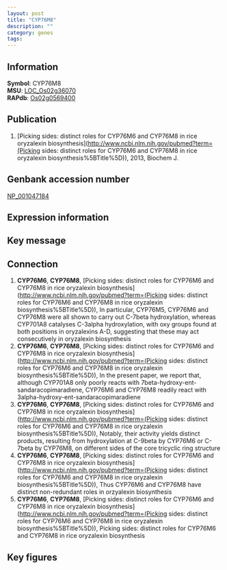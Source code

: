 ```yaml
---
layout: post
title: "CYP76M8"
description: ""
category: genes
tags: 
---
```


## Information
__Symbol__: CYP76M8  
__MSU__: [LOC_Os02g36070](http://rice.plantbiology.msu.edu/cgi-bin/ORF_infopage.cgi?orf=LOC_Os02g36070)  
__RAPdb__: [Os02g0569400](http://rapdb.dna.affrc.go.jp/viewer/gbrowse_details/irgsp1?name=Os02g0569400)  

## Publication
1. [Picking sides: distinct roles for CYP76M6 and CYP76M8 in rice oryzalexin biosynthesis](http://www.ncbi.nlm.nih.gov/pubmed?term=(Picking sides: distinct roles for CYP76M6 and CYP76M8 in rice oryzalexin biosynthesis%5BTitle%5D)), 2013, Biochem J.

## Genbank accession number
[NP_001047184](http://www.ncbi.nlm.nih.gov/nuccore/NP_001047184)

## Expression information

## Key message

## Connection
1. __CYP76M6__, __CYP76M8__, [Picking sides: distinct roles for CYP76M6 and CYP76M8 in rice oryzalexin biosynthesis](http://www.ncbi.nlm.nih.gov/pubmed?term=(Picking sides: distinct roles for CYP76M6 and CYP76M8 in rice oryzalexin biosynthesis%5BTitle%5D)),  In particular, CYP76M5, CYP76M6 and CYP76M8 were all shown to carry out C-7beta hydroxylation, whereas CYP701A8 catalyses C-3alpha hydroxylation, with oxy groups found at both positions in oryzalexins A-D, suggesting that these may act consecutively in oryzalexin biosynthesis
2. __CYP76M6__, __CYP76M8__, [Picking sides: distinct roles for CYP76M6 and CYP76M8 in rice oryzalexin biosynthesis](http://www.ncbi.nlm.nih.gov/pubmed?term=(Picking sides: distinct roles for CYP76M6 and CYP76M8 in rice oryzalexin biosynthesis%5BTitle%5D)),  In the present paper, we report that, although CYP701A8 only poorly reacts with 7beta-hydroxy-ent-sandaracopimaradiene, CYP76M6 and CYP76M8 readily react with 3alpha-hydroxy-ent-sandaracopimaradiene
3. __CYP76M6__, __CYP76M8__, [Picking sides: distinct roles for CYP76M6 and CYP76M8 in rice oryzalexin biosynthesis](http://www.ncbi.nlm.nih.gov/pubmed?term=(Picking sides: distinct roles for CYP76M6 and CYP76M8 in rice oryzalexin biosynthesis%5BTitle%5D)),  Notably, their activity yields distinct products, resulting from hydroxylation at C-9beta by CYP76M6 or C-7beta by CYP76M8, on different sides of the core tricyclic ring structure
4. __CYP76M6__, __CYP76M8__, [Picking sides: distinct roles for CYP76M6 and CYP76M8 in rice oryzalexin biosynthesis](http://www.ncbi.nlm.nih.gov/pubmed?term=(Picking sides: distinct roles for CYP76M6 and CYP76M8 in rice oryzalexin biosynthesis%5BTitle%5D)),  Thus CYP76M6 and CYP76M8 have distinct non-redundant roles in orzyalexin biosynthesis
5. __CYP76M6__, __CYP76M8__, [Picking sides: distinct roles for CYP76M6 and CYP76M8 in rice oryzalexin biosynthesis](http://www.ncbi.nlm.nih.gov/pubmed?term=(Picking sides: distinct roles for CYP76M6 and CYP76M8 in rice oryzalexin biosynthesis%5BTitle%5D)), Picking sides: distinct roles for CYP76M6 and CYP76M8 in rice oryzalexin biosynthesis

## Key figures


